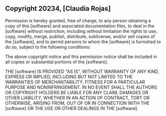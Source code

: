 ## Copyright 20234, [Claudia Rojas]

Permission is hereby granted, free of charge, to any person obtaining a copy of this [software] and associated documentation files, to deal in the [software] without restriction, including without limitation the rights to use, copy, modify, merge, publish, distribute, sublicense, and/or sell copies of the [software], and to permit persons to whom the [software] is furnished to do so, subject to the following conditions:

The above copyright notice and this permission notice shall be included in all copies or substantial portions of the [software].

THE [software] IS PROVIDED "AS IS", WITHOUT WARRANTY OF ANY KIND, EXPRESS OR IMPLIED, INCLUDING BUT NOT LIMITED TO THE WARRANTIES OF MERCHANTABILITY, FITNESS FOR A PARTICULAR PURPOSE AND NONINFRINGEMENT. IN NO EVENT SHALL THE AUTHORS OR COPYRIGHT HOLDERS BE LIABLE FOR ANY CLAIM, DAMAGES OR OTHER LIABILITY, WHETHER IN AN ACTION OF CONTRACT, TORT OR OTHERWISE, ARISING FROM, OUT OF OR IN CONNECTION WITH THE [software] OR THE USE OR OTHER DEALINGS IN THE [software].
